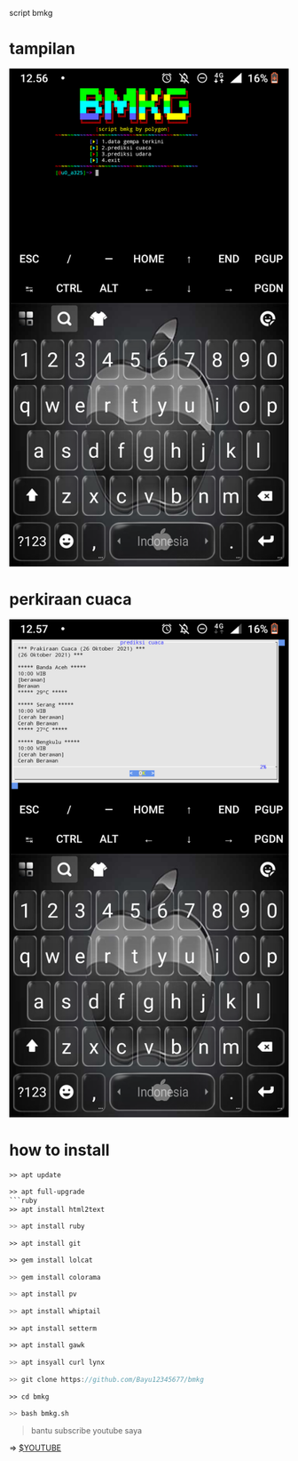 script bmkg




# tampilan
![polygon](https://github.com/Bayu12345677/bmkg/blob/main/Screenshot_20211026-125643.png)

# perkiraan cuaca
![polygon](https://github.com/Bayu12345677/bmkg/blob/main/Screenshot_20211026-125701.png)

# how to install

```f#
>> apt update
```
```
>> apt full-upgrade
```ruby
>> apt install html2text
```
```kotlin
>> apt install ruby
```
```ksh
>> apt install git
```
```perl
>> gem install lolcat
```
```python
>> gem install colorama
```
```c++
>> apt install pv
```
```c#
>> apt install whiptail
```
```nodejs
>> apt install setterm
```
```perl
>> apt install gawk
```
```dart
>> apt insyall curl lynx
```
```rust
>> git clone https://github.com/Bayu12345677/bmkg
```
```beanshell
>> cd bmkg
```
```bash
>> bash bmkg.sh
```
> bantu subscribe youtube saya

=> [$YOUTUBE](https://youtube.com/channel/UCtu-GcxKL8kJBXpR1wfMgWg)
